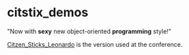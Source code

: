 # citstix_demos

"Now with **sexy** new object-oriented **programming** style!"

[Citzen_Sticks_Leonardo](/tree/master/Citizen_Sticks_Leonardo)
is the version used at the conference.

